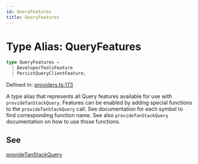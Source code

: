 ```yaml
---
id: QueryFeatures
title: QueryFeatures
---
```


<!-- DO NOT EDIT: this page is autogenerated from the type comments -->

# Type Alias: QueryFeatures

```ts
type QueryFeatures = 
  | DeveloperToolsFeature
  | PersistQueryClientFeature;
```

Defined in: [providers.ts:173](https://github.com/TanStack/query/blob/main/packages/angular-query-experimental/src/providers.ts#L173)

A type alias that represents all Query features available for use with `provideTanStackQuery`.
Features can be enabled by adding special functions to the `provideTanStackQuery` call.
See documentation for each symbol to find corresponding function name. See also `provideTanStackQuery`
documentation on how to use those functions.

## See

[provideTanStackQuery](../../functions/providetanstackquery.md)
